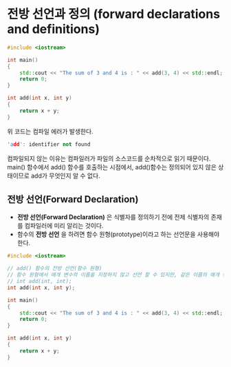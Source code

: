# 전방 선언과 정의 (forward declarations and definitions)

```cpp
#include <iostream>

int main()
{
    std::cout << "The sum of 3 and 4 is : " << add(3, 4) << std::endl;
    return 0;
}

int add(int x, int y)
{
    return x + y;
}
```

위 코드는 컴파일 에러가 발생한다.

```cpp
'add': identifier not found
```

컴파일되지 않는 이유는 컴파일러가 파일의 소스코드를 순차적으로 읽기 때문이다.<br>
main() 함수에서 add() 함수를 호출하는 시점에서, add()함수는 정의되어 있지 않은 상태이므로 add가 무엇인지 알 수 없다.

## 전방 선언(Forward Declaration)
 - **전방 선언(Forward Declaration)** 은 식별자를 정의하기 전에 전제 식별자의 존재를 컴파일러에 미리 알리는 것이다.
 - 함수의 **전방 선언** 을 하려면 함수 원형(prototype)이라고 하는 선언문을 사용해야 한다.


```cpp
#include <iostream>

// add() 함수의 전방 선언(함수 원형)
// 함수 원형에서 매개 변수의 이름을 지정하지 않고 선언 할 수 있지만, 같은 이름의 매개 변수를 지정하는 것이 좋다.
// int add(int, int);
int add(int x, int y);

int main()
{
    std::cout << "The sum of 3 and 4 is : " << add(3, 4) << std::endl;
    return 0;
}

int add(int x, int y)
{
    return x + y;
}
```